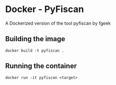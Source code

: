 # Docker - PyFiscan

A Dockerized version of the tool pyfiscan by fgeek

## Building the image

```docker build -t pyfiscan .```

## Running the container

```docker run -it pyfiscan <target>```

